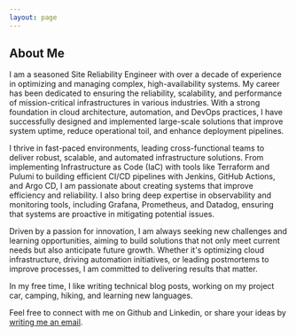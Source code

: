 ```yaml
---
layout: page
---
```


## About Me
I am a seasoned Site Reliability Engineer with over a decade of experience in optimizing and managing complex, high-availability systems. My career has been dedicated to ensuring the reliability, scalability, and performance of mission-critical infrastructures in various industries. With a strong foundation in cloud architecture, automation, and DevOps practices, I have successfully designed and implemented large-scale solutions that improve system uptime, reduce operational toil, and enhance deployment pipelines.

I thrive in fast-paced environments, leading cross-functional teams to deliver robust, scalable, and automated infrastructure solutions. From implementing Infrastructure as Code (IaC) with tools like Terraform and Pulumi to building efficient CI/CD pipelines with Jenkins, GitHub Actions, and Argo CD, I am passionate about creating systems that improve efficiency and reliability. I also bring deep expertise in observability and monitoring tools, including Grafana, Prometheus, and Datadog, ensuring that systems are proactive in mitigating potential issues.

Driven by a passion for innovation, I am always seeking new challenges and learning opportunities, aiming to build solutions that not only meet current needs but also anticipate future growth. Whether it's optimizing cloud infrastructure, driving automation initiatives, or leading postmortems to improve processes, I am committed to delivering results that matter.

In my free time, I like writing technical blog posts, working on my project car, camping, hiking, and learning new languages.

Feel free to connect with me on Github and Linkedin, or share your ideas by [writing me an email](mailto:clyde.hill.3rd@gmail.com). 

